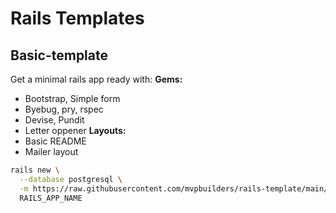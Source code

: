 # Rails Templates

## Basic-template

Get a minimal rails app ready with: 
**Gems:**
- Bootstrap, Simple form
- Byebug, pry, rspec
- Devise, Pundit
- Letter oppener
**Layouts:**
- Basic README
- Mailer layout


```bash
rails new \
  --database postgresql \
  -m https://raw.githubusercontent.com/mvpbuilders/rails-template/main/basic_template.rb?token=GHSAT0AAAAAABJCOPLMUCRMHQGFRC4SN5DMYPZISVA \
  RAILS_APP_NAME